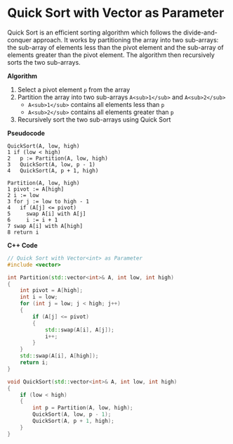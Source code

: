 

# Quick Sort with Vector<int> as Parameter

Quick Sort is an efficient sorting algorithm which follows the divide-and-conquer approach. It works by partitioning the array into two sub-arrays: the sub-array of elements less than the pivot element and the sub-array of elements greater than the pivot element. The algorithm then recursively sorts the two sub-arrays.

**Algorithm**

1. Select a pivot element `p` from the array
2. Partition the array into two sub-arrays `A<sub>1</sub>` and `A<sub>2</sub>`
   - `A<sub>1</sub>` contains all elements less than `p`
   - `A<sub>2</sub>` contains all elements greater than `p`
3. Recursively sort the two sub-arrays using Quick Sort

**Pseudocode**

```
QuickSort(A, low, high)
1 if (low < high)
2   p := Partition(A, low, high)
3   QuickSort(A, low, p - 1)
4   QuickSort(A, p + 1, high)

Partition(A, low, high)
1 pivot := A[high]
2 i := low
3 for j := low to high - 1
4   if (A[j] <= pivot)
5     swap A[i] with A[j]
6     i := i + 1
7 swap A[i] with A[high]
8 return i
```

**C++ Code**
```cpp
// Quick Sort with Vector<int> as Parameter
#include <vector>

int Partition(std::vector<int>& A, int low, int high)
{
    int pivot = A[high];
    int i = low;
    for (int j = low; j < high; j++)
    {
        if (A[j] <= pivot)
        {
            std::swap(A[i], A[j]);
            i++;
        }
    }
    std::swap(A[i], A[high]);
    return i;
}

void QuickSort(std::vector<int>& A, int low, int high)
{
    if (low < high)
    {
        int p = Partition(A, low, high);
        QuickSort(A, low, p - 1);
        QuickSort(A, p + 1, high);
    }
}
```